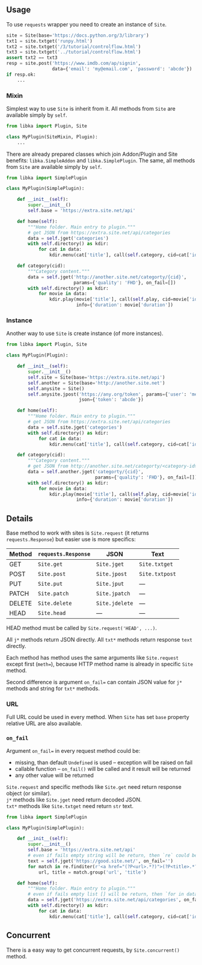 Usage
-----

To use `requests` wrapper you need to create an instance of `Site`.

```python
site = Site(base='https://docs.python.org/3/library')
txt1 = site.txtget('runpy.html')
txt2 = site.txtget('/3/tutorial/controlflow.html')
txt3 = site.txtget('../tutorial/controlflow.html')
assert txt2 == txt3
resp = site.post('https://www.imdb.com/ap/signin',
                 data={'email': 'my@email.com', 'password': 'abcde'})
if resp.ok:
    ...
```

### Mixin

Simplest way to use `Site` is inherit from it.
All methods from `Site` are available simply by `self`.

```python
from libka import Plugin, Site

class MyPlugin(SiteMixin, Plugin):
    ...
```

There are already prepared classes which join Addon/Plugin and Site benefits:
`libka.SimpleAddon` and `libka.SimplePlugin`.
The same, all methods from `Site` are available simply by `self`.

```python
from libka import SimplePlugin

class MyPlugin(SimplePlugin):

    def __init__(self):
        super.__init__()
        self.base = 'https://extra.site.net/api'

    def home(self):
        """Home folder. Main entry to plugin."""
        # get JSON from https://extra.site.net/api/categories
        data = self.jget('categories')
        with self.directory() as kdir:
            for cat in data:
                kdir.menu(cat['title'], call(self.category, cid=cat['id']))

    def category(cid):
        """Category content."""
        data = self.jget('http://another.site.net/categorty/{cid}',
                         params={'quality': 'FHD'}, on_fail=[])
        with self.directory() as kdir:
            for movie in data:
                kdir.play(movie['title'], call(self.play, cid=movie['id']),
                          info={'duration': movie['duration'])
```


### Instance

Another way to use `Site` is create instance (of more instances).

```python
from libka import Plugin, Site

class MyPlugin(Plugin):

    def __init__(self):
        super.__init__()
        self.site = Site(base='https://extra.site.net/api')
        self.another = Site(base='http://another.site.net')
        self.anysite = Site()
        self.anysite.jpost('https://any.org/token', params={'user': 'me'},
                           json={'token': 'abcde'})

    def home(self):
        """Home folder. Main entry to plugin."""
        # get JSON from https://extra.site.net/api/categories
        data = self.site.jget('categories')
        with self.directory() as kdir:
            for cat in data:
                kdir.menu(cat['title'], call(self.category, cid=cat['id']))

    def category(cid):
        """Category content."""
        # get JSON from http://another.site.net/categorty/<category-id>
        data = self.another.jget('categorty/{cid}',
                                 params={'quality': 'FHD'}, on_fail=[])
        with self.directory() as kdir:
            for movie in data:
                kdir.play(movie['title'], call(self.play, cid=movie['id']),
                          info={'duration': movie['duration'])
```


Details
-------

Base method to work with sites is `Site.request` (it returns `requests.Response`)
but easier use is more specifics:

| Method | `requests.Response` | JSON           | Text           |
| ------ | ------------------- | -------------- | -------------- |
| GET    | `Site.get`          | `Site.jget`    | `Site.txtget`  |
| POST   | `Site.post`         | `Site.jpost`   | `Site.txtpost` |
| PUT    | `Site.put`          | `Site.jput`    | —              |
| PATCH  | `Site.patch`        | `Site.jpatch`  | —              |
| DELETE | `Site.delete`       | `Site.jdelete` | —              |
| HEAD   | `Site.head`         | —              | —              |

HEAD method must be called by `Site.request('HEAD', ...)`.

All `j*` methods return JSON directly. All `txt*` methods return response `text` directly.

Each method has method uses the same arguments like `Site.request` except first (`meth=`),
because HTTP method name is already in specific `Site` method.

Second difference is argument `on_fail=` can contain JSON value for `j*` methods
and string for `txt*` methods.


### URL

Full URL could be used in every method. When `Site` has set `base` property relative URL are also available.


### `on_fail`

Argument `on_fail=` in every request method could be:

- missing, than default `Undefined` is used – exception will be raised on fail
- callable function – `on_fail()` will be called and it result will be returned
- any other value will be returned

`Site.request` and specific methods like `Site.get` need return response object (or similar).  
`j*` methods like `Site.jget` need return decoded JSON.  
`txt*` methods like `Site.txtget` need return `str` text.

```python
from libka import SimplePlugin

class MyPlugin(SimplePlugin):

    def __init__(self):
        super.__init__()
        self.base = 'https://extra.site.net/api'
        # even if fails empty string will be return, then `re` could be called
        text = self.jget('https://good.site.net/', on_fail='')
        for match in re.finditer(r'<a href="(?P<url>.*?)">(?P<title>.*?)</a>', text):
            url, title = match.group('url', 'title')

    def home(self):
        """Home folder. Main entry to plugin."""
        # even if fails empty list [] will be return, then `for in data` could work
        data = self.jget('https://extra.site.net/api/categories', on_fail=[])
        with self.directory() as kdir:
            for cat in data:
                kdir.menu(cat['title'], call(self.category, cid=cat['id']))
```


Concurrent
----------

There is a easy way to get concurrent requests, by `Site.concurrent()` method.


